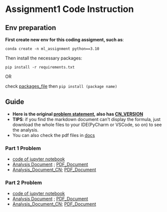 # Assignment1 Code Instruction

## Env preparation
**First create new env for this coding assigment, such as**:

`conda create -n ml_assignment python==3.10`

Then install the necessary packages:

`pip install -r requirements.txt` 

OR

check [packages_file](./requirements.txt) then `pip install (package name)`

## Guide
- **Here is the original [problem statement](PA-1-regression.pdf), also has [CN_VERSION](Problem_CN.md)**
- **TIPS**: if you find the markdown document can't display the formula, just download the whole files to your IDE(PyCharm or VSCode, so on) to see the analysis.
- You can also check the pdf files in [docs](./docs)
### Part 1 Problem
- [code of jupyter notebook](Assignment1_Part1.ipynb)
- [Analysis Document](Analysis.md) ; [PDF_Document](./docs/Analysis.pdf)
- [Analysis_Document_CN](Analysis_CN.md); [PDF_Document](./docs/Analysis_CN.pdf)

### Part 2 Problem
- [code of jupyter notebook](Assignment1_Part2.ipynb)
- [Analysis Document](Analysis.md) ; [PDF_Document](./docs/Analysis.pdf)
- [Analysis_Document_CN](Analysis_CN.md); [PDF_Document](./docs/Analysis_CN.pdf)